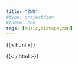 ```yaml
---
title: "ZNN"
#type: project/znn
#theme: znn
tags: [music,mixtape,znn]
---
```

{{< html >}}
<style>:root { --background: #141414; --f_med:#000; }</style>
{{< / html >}}

<!-- {{< image src="ZNN-feature.png" style="width:30%" >}} -->

<!-- {{< image src="OU.png" style="width:30%" >}}
{{< image src="ON.png" style="width:30%" >}}
{{< image src="OV.png" style="width:30%" >}}
{{< image src="ZNN-5.png" style="width:30%" >}}
{{< image src="ZNN-4.png" style="width:30%" >}}
{{< image src="ZNN-3.png" style="width:30%" >}}
{{< image src="ZNN-2.png" style="width:30%" >}}
{{< image src="ZNN-1.png" style="width:30%" >}} -->
